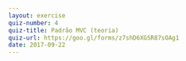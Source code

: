 ```yaml
---
layout: exercise
quiz-number: 4
quiz-title: Padrão MVC (teoria)
quiz-url: https://goo.gl/forms/z7shD6XGSR87sOAg1
date: 2017-09-22
---
```

